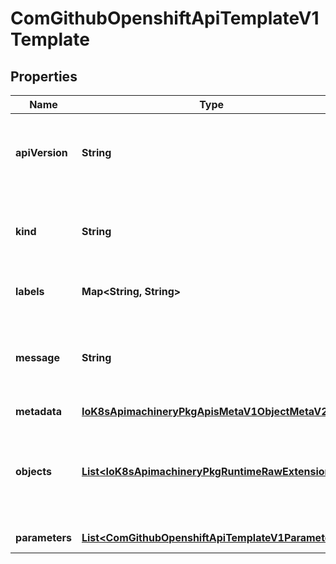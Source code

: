 
# ComGithubOpenshiftApiTemplateV1Template

## Properties
Name | Type | Description | Notes
------------ | ------------- | ------------- | -------------
**apiVersion** | **String** | APIVersion defines the versioned schema of this representation of an object. Servers should convert recognized schemas to the latest internal value, and may reject unrecognized values. More info: https://git.k8s.io/community/contributors/devel/sig-architecture/api-conventions.md#resources |  [optional]
**kind** | **String** | Kind is a string value representing the REST resource this object represents. Servers may infer this from the endpoint the client submits requests to. Cannot be updated. In CamelCase. More info: https://git.k8s.io/community/contributors/devel/sig-architecture/api-conventions.md#types-kinds |  [optional]
**labels** | **Map&lt;String, String&gt;** | labels is a optional set of labels that are applied to every object during the Template to Config transformation. |  [optional]
**message** | **String** | message is an optional instructional message that will be displayed when this template is instantiated. This field should inform the user how to utilize the newly created resources. Parameter substitution will be performed on the message before being displayed so that generated credentials and other parameters can be included in the output. |  [optional]
**metadata** | [**IoK8sApimachineryPkgApisMetaV1ObjectMetaV2**](IoK8sApimachineryPkgApisMetaV1ObjectMetaV2.md) |  |  [optional]
**objects** | [**List&lt;IoK8sApimachineryPkgRuntimeRawExtension&gt;**](IoK8sApimachineryPkgRuntimeRawExtension.md) | objects is an array of resources to include in this template. If a namespace value is hardcoded in the object, it will be removed during template instantiation, however if the namespace value is, or contains, a ${PARAMETER_REFERENCE}, the resolved value after parameter substitution will be respected and the object will be created in that namespace. | 
**parameters** | [**List&lt;ComGithubOpenshiftApiTemplateV1Parameter&gt;**](ComGithubOpenshiftApiTemplateV1Parameter.md) | parameters is an optional array of Parameters used during the Template to Config transformation. |  [optional]



